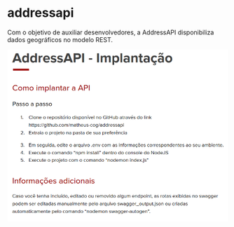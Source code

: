 # addressapi
Com o objetivo de auxiliar desenvolvedores, a AddressAPI disponibiliza dados geográficos no modelo REST.

![Screenshot](https://raw.githubusercontent.com/matheus-cog/addressapi/main/assets/img/address-implantacao.png)
